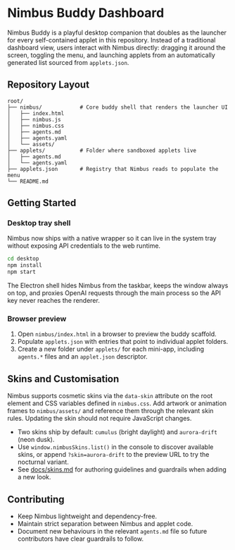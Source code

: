 # Nimbus Buddy Dashboard

Nimbus Buddy is a playful desktop companion that doubles as the launcher for every
self-contained applet in this repository. Instead of a traditional dashboard view,
users interact with Nimbus directly: dragging it around the screen, toggling the menu,
and launching applets from an automatically generated list sourced from `applets.json`.

## Repository Layout

```
root/
├── nimbus/            # Core buddy shell that renders the launcher UI
│   ├── index.html
│   ├── nimbus.js
│   ├── nimbus.css
│   ├── agents.md
│   ├── agents.yaml
│   └── assets/
├── applets/           # Folder where sandboxed applets live
│   ├── agents.md
│   └── agents.yaml
├── applets.json       # Registry that Nimbus reads to populate the menu
└── README.md
```

## Getting Started

### Desktop tray shell

Nimbus now ships with a native wrapper so it can live in the system tray without
exposing API credentials to the web runtime.

```bash
cd desktop
npm install
npm start
```

The Electron shell hides Nimbus from the taskbar, keeps the window always on top,
and proxies OpenAI requests through the main process so the API key never reaches
the renderer.

### Browser preview

1. Open `nimbus/index.html` in a browser to preview the buddy scaffold.
2. Populate `applets.json` with entries that point to individual applet folders.
3. Create a new folder under `applets/` for each mini-app, including `agents.*` files and
   an `applet.json` descriptor.

## Skins and Customisation

Nimbus supports cosmetic skins via the `data-skin` attribute on the root element and
CSS variables defined in `nimbus.css`. Add artwork or animation frames to
`nimbus/assets/` and reference them through the relevant skin rules. Updating the skin
should not require JavaScript changes.

- Two skins ship by default: `cumulus` (bright daylight) and `aurora-drift` (neon dusk).
- Use `window.nimbusSkins.list()` in the console to discover available skins, or append
  `?skin=aurora-drift` to the preview URL to try the nocturnal variant.
- See [docs/skins.md](docs/skins.md) for authoring guidelines and guardrails when adding
  a new look.

## Contributing

- Keep Nimbus lightweight and dependency-free.
- Maintain strict separation between Nimbus and applet code.
- Document new behaviours in the relevant `agents.md` file so future contributors have
  clear guardrails to follow.
